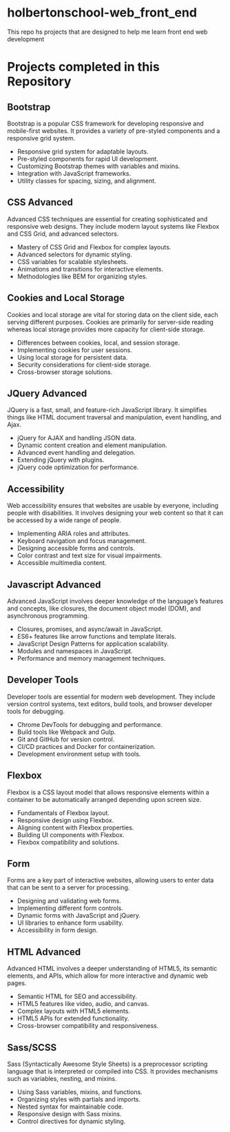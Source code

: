 # holbertonschool-web_front_end
This repo hs projects that are designed to help me learn front end web development

# Projects completed in this Repository

## Bootstrap
Bootstrap is a popular CSS framework for developing responsive and mobile-first websites. It provides a variety of pre-styled components and a responsive grid system.

- Responsive grid system for adaptable layouts.
- Pre-styled components for rapid UI development.
- Customizing Bootstrap themes with variables and mixins.
- Integration with JavaScript frameworks.
- Utility classes for spacing, sizing, and alignment.

## CSS Advanced
Advanced CSS techniques are essential for creating sophisticated and responsive web designs. They include modern layout systems like Flexbox and CSS Grid, and advanced selectors.

- Mastery of CSS Grid and Flexbox for complex layouts.
- Advanced selectors for dynamic styling.
- CSS variables for scalable stylesheets.
- Animations and transitions for interactive elements.
- Methodologies like BEM for organizing styles.
## Cookies and Local Storage
Cookies and local storage are vital for storing data on the client side, each serving different purposes. Cookies are primarily for server-side reading whereas local storage provides more capacity for client-side storage.

- Differences between cookies, local, and session storage.
- Implementing cookies for user sessions.
- Using local storage for persistent data.
- Security considerations for client-side storage.
- Cross-browser storage solutions.

## JQuery Advanced
JQuery is a fast, small, and feature-rich JavaScript library. It simplifies things like HTML document traversal and manipulation, event handling, and Ajax.

- jQuery for AJAX and handling JSON data.
- Dynamic content creation and element manipulation.
- Advanced event handling and delegation.
- Extending jQuery with plugins.
- jQuery code optimization for performance.

## Accessibility
Web accessibility ensures that websites are usable by everyone, including people with disabilities. It involves designing your web content so that it can be accessed by a wide range of people.

- Implementing ARIA roles and attributes.
- Keyboard navigation and focus management.
- Designing accessible forms and controls.
- Color contrast and text size for visual impairments.
- Accessible multimedia content.

## Javascript Advanced
Advanced JavaScript involves deeper knowledge of the language’s features and concepts, like closures, the document object model (DOM), and asynchronous programming.

- Closures, promises, and async/await in JavaScript.
- ES6+ features like arrow functions and template literals.
- JavaScript Design Patterns for application scalability.
- Modules and namespaces in JavaScript.
- Performance and memory management techniques.

## Developer Tools
Developer tools are essential for modern web development. They include version control systems, text editors, build tools, and browser developer tools for debugging.

- Chrome DevTools for debugging and performance.
- Build tools like Webpack and Gulp.
- Git and GitHub for version control.
- CI/CD practices and Docker for containerization.
- Development environment setup with tools.


## Flexbox
Flexbox is a CSS layout model that allows responsive elements within a container to be automatically arranged depending upon screen size.

- Fundamentals of Flexbox layout.
- Responsive design using Flexbox.
- Aligning content with Flexbox properties.
- Building UI components with Flexbox.
- Flexbox compatibility and solutions.

## Form
Forms are a key part of interactive websites, allowing users to enter data that can be sent to a server for processing.

- Designing and validating web forms.
- Implementing different form controls.
- Dynamic forms with JavaScript and jQuery.
- UI libraries to enhance form usability.
- Accessibility in form design.

## HTML Advanced
Advanced HTML involves a deeper understanding of HTML5, its semantic elements, and APIs, which allow for more interactive and dynamic web pages.

- Semantic HTML for SEO and accessibility.
- HTML5 features like video, audio, and canvas.
- Complex layouts with HTML5 elements.
- HTML5 APIs for extended functionality.
- Cross-browser compatibility and responsiveness.

## Sass/SCSS
Sass (Syntactically Awesome Style Sheets) is a preprocessor scripting language that is interpreted or compiled into CSS. It provides mechanisms such as variables, nesting, and mixins.

- Using Sass variables, mixins, and functions.
- Organizing styles with partials and imports.
- Nested syntax for maintainable code.
- Responsive design with Sass mixins.
- Control directives for dynamic styling.
